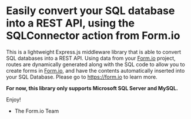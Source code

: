 Easily convert your SQL database into a REST API, using the SQLConnector action from Form.io
====================================================
This is a lightweight Express.js middleware library that is able to convert SQL databases into a REST API. Using data
from your [Form.io](https://form.io) project, routes are dynamically generated along with the SQL code to allow you to
create forms in [Form.io](https://form.io), and have the contents automatically inserted into your SQL Database.
Please go to https://form.io to learn more.

**For now, this library only supports Microsoft SQL Server and MySQL.**

Enjoy!

 - The Form.io Team
